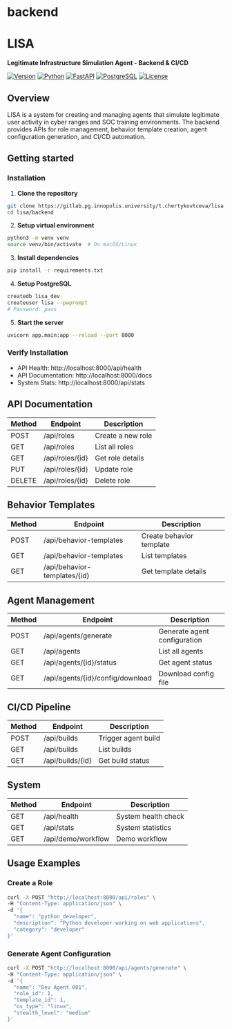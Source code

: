 # backend
# LISA


**Legitimate Infrastructure Simulation Agent - Backend & CI/CD**

[![Version](https://img.shields.io/badge/version-0.1.0-blue)](https://github.com/your-org/lisa)
[![Python](https://img.shields.io/badge/python-3.11+-green)](https://www.python.org/)
[![FastAPI](https://img.shields.io/badge/FastAPI-0.104+-orange)](https://fastapi.tiangolo.com/)
[![PostgreSQL](https://img.shields.io/badge/PostgreSQL-15+-blue)](https://www.postgresql.org/)
[![License](https://img.shields.io/badge/license-Proprietary-red)](LICENSE)

##  Overview

LISA is a system for creating and managing agents that simulate legitimate user activity in cyber ranges and SOC training environments. The backend provides APIs for role management, behavior template creation, agent configuration generation, and CI/CD automation.

## Getting started

### Installation

1. **Clone the repository**
```bash
git clone https://gitlab.pg.innopolis.university/t.chertykovtceva/lisa.git
cd lisa/backend 
```
2. **Setup virtual environment**
```bash 
python3 -m venv venv
source venv/bin/activate  # On macOS/Linux
```
3. **Install dependencies**
```bash
pip install -r requirements.txt
```

4. **Setup PostgreSQL**
```bash 
createdb lisa_dev
createuser lisa --pwprompt
# Password: pass
```

5. **Start the server**
```bash 
uvicorn app.main:app --reload --port 8000
```

### Verify Installation
- API Health: http://localhost:8000/api/health
- API Documentation: http://localhost:8000/docs
- System Stats: http://localhost:8000/api/stats


## API Documentation

| Method |    Endpoint    |    Description    |
| ------ |     ------     |       ------      |
| POST   | /api/roles     | Create a new role |
| GET    | /api/roles     | List all roles    | 
| GET    | /api/roles/{id}| Get role details  | 
| PUT    | /api/roles/{id}| Update role       | 
| DELETE | /api/roles/{id}| Delete role       | 

## Behavior Templates

| Method |    Endpoint    |    Description    |
| ------ |     ------     |       ------      |
| POST   | /api/behavior-templates     | Create behavior template |
| GET    | /api/behavior-templates     | List templates   | 
| GET    | /api/behavior-templates/{id}| Get template details  | 

## Agent Management
| Method |    Endpoint    |    Description    |
| ------ |     ------     |       ------      |
| POST   | /api/agents/generate     | Generate agent configuration |
| GET    | /api/agents     | List all agents    | 
| GET    | /api/agents/{id}/status| Get agent status  | 
| GET    | /api/agents/{id}/config/download| Download config file       | 

## CI/CD Pipeline

| Method |    Endpoint    |    Description    |
| ------ |     ------     |       ------      |
| POST   | /api/builds    | Trigger agent build |
| GET    | /api/builds     | List builds    | 
| GET    | /api/builds/{id}| Get build status | 

## System

| Method |    Endpoint    |    Description    |
| ------ |     ------     |       ------      |
| GET    | /api/health     | System health check |
| GET    | /api/stats     | System statistics    | 
| GET    | /api/demo/workflow| Demo workflow  | 


## Usage Examples

### Create a Role
```bash
curl -X POST "http://localhost:8000/api/roles" \
-H "Content-Type: application/json" \
-d '{
  "name": "python_developer",
  "description": "Python developer working on web applications",
  "category": "developer"
}'
```

### Generate Agent Configuration
```bash
curl -X POST "http://localhost:8000/api/agents/generate" \
-H "Content-Type: application/json" \
-d '{
  "name": "Dev Agent 001",
  "role_id": 1,
  "template_id": 1,
  "os_type": "linux",
  "stealth_level": "medium"
}'
```
